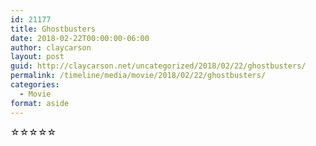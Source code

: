 ```yaml
---
id: 21177
title: Ghostbusters
date: 2018-02-22T00:00:00-06:00
author: claycarson
layout: post
guid: http://claycarson.net/uncategorized/2018/02/22/ghostbusters/
permalink: /timeline/media/movie/2018/02/22/ghostbusters/
categories:
  - Movie
format: aside
---
```

<div class="media-details"></div>

<div class="media-creator"></div>

<div class="media-rating">☆☆☆☆☆</div>